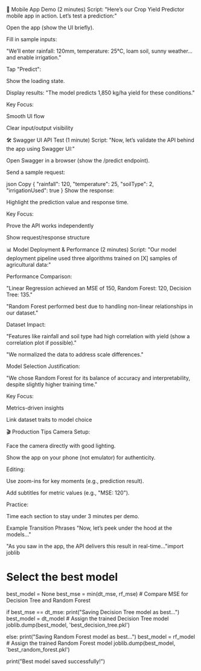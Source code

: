📱 Mobile App Demo (2 minutes)
Script:
"Here’s our Crop Yield Predictor mobile app in action. Let’s test a prediction:"

Open the app (show the UI briefly).

Fill in sample inputs:

"We’ll enter rainfall: 120mm, temperature: 25°C, loam soil, sunny weather… and enable irrigation."

Tap "Predict":

Show the loading state.

Display results: "The model predicts 1,850 kg/ha yield for these conditions."

Key Focus:

Smooth UI flow

Clear input/output visibility

🛠️ Swagger UI API Test (1 minute)
Script:
"Now, let’s validate the API behind the app using Swagger UI:"

Open Swagger in a browser (show the /predict endpoint).

Send a sample request:

json
Copy
{
  "rainfall": 120,
  "temperature": 25,
  "soilType": 2,
  "irrigationUsed": true
}
Show the response:

Highlight the prediction value and response time.

Key Focus:

Prove the API works independently

Show request/response structure

📊 Model Deployment & Performance (2 minutes)
Script:
"Our model deployment pipeline used three algorithms trained on [X] samples of agricultural data:"

Performance Comparison:

"Linear Regression achieved an MSE of 150, Random Forest: 120, Decision Tree: 135."

"Random Forest performed best due to handling non-linear relationships in our dataset."

Dataset Impact:

"Features like rainfall and soil type had high correlation with yield (show a correlation plot if possible)."

"We normalized the data to address scale differences."

Model Selection Justification:

"We chose Random Forest for its balance of accuracy and interpretability, despite slightly higher training time."

Key Focus:

Metrics-driven insights

Link dataset traits to model choice

🎬 Production Tips
Camera Setup:

Face the camera directly with good lighting.

Show the app on your phone (not emulator) for authenticity.

Editing:

Use zoom-ins for key moments (e.g., prediction result).

Add subtitles for metric values (e.g., "MSE: 120").

Practice:

Time each section to stay under 3 minutes per demo.

Example Transition Phrases
"Now, let’s peek under the hood at the models..."

"As you saw in the app, the API delivers this result in real-time..."import joblib

# Select the best model
best_model = None
best_mse = min(dt_mse, rf_mse)  # Compare MSE for Decision Tree and Random Forest

if best_mse == dt_mse:
    print("Saving Decision Tree model as best...")
    best_model = dt_model  # Assign the trained Decision Tree model
    joblib.dump(best_model, 'best_decision_tree.pkl')

else:
    print("Saving Random Forest model as best...")
    best_model = rf_model  # Assign the trained Random Forest model
    joblib.dump(best_model, 'best_random_forest.pkl')

print("Best model saved successfully!")


